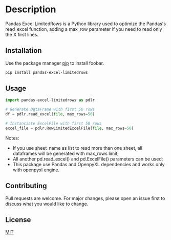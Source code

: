 # Description

Pandas Excel LimitedRows is a Python library used to optimize the Pandas's read_excel function, adding a max_row parameter if you need to read only the X first lines.

## Installation

Use the package manager [pip](https://pip.pypa.io/en/stable/) to install foobar.

```bash
pip install pandas-excel-limitedrows
```

## Usage

```python
import pandas-excel-limitedrows as pdlr

# Generate DataFrame with first 50 rows
df = pdlr.read_excel(file, max_rows=50)

# Instanciate ExcelFile with first 50 rows
excel_file = pdlr.RowLimitedExcelFile(file, max_rows=50) 
```
Notes: 
- If you use sheet_name as list to read more than one sheet, all dataframes will be generated with max_rows limit;
- All another pd.read_excel() and pd.ExcelFile() parameters can be used;
- This package use Pandas and OpenpyXL dependencies and works only with openpyxl engine.


## Contributing
Pull requests are welcome. For major changes, please open an issue first to discuss what you would like to change.


## License
[MIT](https://choosealicense.com/licenses/mit/)